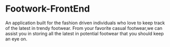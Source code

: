 # Footwork-FrontEnd
An application built for the fashion driven individuals who love to keep track of the latest in trendy footwear. From your favorite casual footwear,we can assist you in storing all the latest in potential footwear that you should keep an eye on.